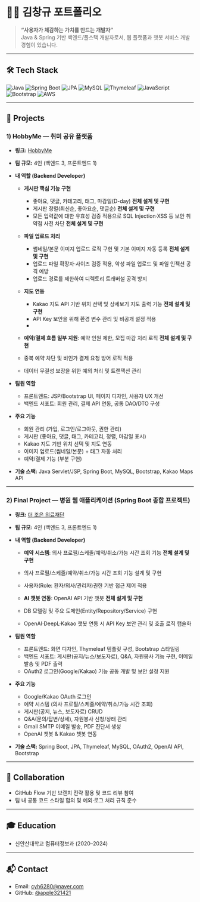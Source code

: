 # 👨‍💻 김창규 포트폴리오

> **“사용자가 체감하는 가치를 만드는 개발자”**  
> Java & Spring 기반 백엔드/풀스택 개발자로서, 웹 플랫폼과 챗봇 서비스 개발 경험이 있습니다.

---

## 🛠 Tech Stack
![Java](https://img.shields.io/badge/Java-17+-orange)
![Spring Boot](https://img.shields.io/badge/Spring%20Boot-3.x-brightgreen)
![JPA](https://img.shields.io/badge/JPA-Hibernate-blue)
![MySQL](https://img.shields.io/badge/MySQL-8.0-blue)
![Thymeleaf](https://img.shields.io/badge/Thymeleaf--informational)
![JavaScript](https://img.shields.io/badge/JavaScript-ES6-yellow)
![Bootstrap](https://img.shields.io/badge/Bootstrap-5-purple)
![AWS](https://img.shields.io/badge/AWS-EC2%20%7C%20RDS%20%7C%20S3-black)

---

## 📌 Projects

### 1) HobbyMe — 취미 공유 플랫폼
- **링크:** [HobbyMe](https://github.com/apple231421/hobbyMe)  

- **팀 규모:** 4인 (백엔드 3, 프론트엔드 1)  
- **내 역할 (Backend Developer)**
  - **게시판 핵심 기능 구현**  
    - 좋아요, 댓글, 카테고리, 태그, 마감일(D-day) **전체 설계 및 구현**
    - 게시판 정렬(최신순, 좋아요순, 댓글순) **전체 설계 및 구현**
    - 모든 입력값에 대한 유효성 검증 적용으로 SQL Injection·XSS 등 보안 취약점 사전 차단 **전체 설계 및 구현**
      
  - **파일 업로드 처리**  
    - 썸네일/본문 이미지 업로드 로직 구현 및 기본 이미지 자동 등록 **전체 설계 및 구현** 
    - 업로드 파일 확장자·사이즈 검증 적용, 악성 파일 업로드 및 파일 인젝션 공격 예방
    - 업로드 경로를 제한하여 디렉토리 트래버설 공격 방지 

  - **지도 연동**  
    - Kakao 지도 API 기반 위치 선택 및 상세보기 지도 출력 기능 **전체 설계 및 구현**
    - API Key 보안을 위해 환경 변수 관리 및 비공개 설정 적용
    - 
  - **예약/결제 흐름 일부 지원**: 예약 인원 제한, 모집 마감 처리 로직 **전체 설계 및 구현**
  - 중복 예약 차단 및 비인가 결제 요청 방어 로직 적용
  - 데이터 무결성 보장을 위한 예외 처리 및 트랜잭션 관리

- **팀원 역할**
  - 프론트엔드: JSP/Bootstrap UI, 페이지 디자인, 사용자 UX 개선  
  - 백엔드 서포트: 회원 관리, 결제 API 연동, 공통 DAO/DTO 구성  

- **주요 기능**
  - 회원 관리 (가입, 로그인/로그아웃, 권한 관리)  
  - 게시판 (좋아요, 댓글, 태그, 카테고리, 정렬, 마감일 표시)  
  - Kakao 지도 기반 위치 선택 및 지도 연동  
  - 이미지 업로드(썸네일/본문) + 태그 자동 처리  
  - 예약/결제 기능 (부분 구현)

- **기술 스택:** Java Servlet/JSP, Spring Boot, MySQL, Bootstrap, Kakao Maps API

---

### 2) Final Project — 병원 웹 애플리케이션 (Spring Boot 종합 프로젝트)
- **링크:** [더 조은 의료재단](https://github.com/apple231421/final-project)  

- **팀 규모:** 4인 (백엔드 3, 프론트엔드 1)  
- **내 역할 (Backend Developer)**
  - **예약 시스템**: 의사 프로필/스케줄/예약/취소/가능 시간 조회 기능 **전체 설계 및 구현**
  - 의사 프로필/스케줄/예약/취소/가능 시간 조회 기능 설계 및 구현
  - 사용자(Role: 환자/의사/관리자)권한 기반 접근 제어 적용
    
  - **AI 챗봇 연동**: OpenAI API 기반 챗봇 **전체 설계 및 구현**
  - DB 모델링 및 주요 도메인(Entity/Repository/Service) 구현
  - OpenAI·DeepL·Kakao 챗봇 연동 시 API Key 보안 관리 및 호출 로직 캡슐화

- **팀원 역할**
  - 프론트엔드: 화면 디자인, Thymeleaf 템플릿 구성, Bootstrap 스타일링
  - 백엔드 서포트: 게시판(공지/뉴스/보도자료), Q&A, 자원봉사 기능 구현, 이메일 발송 및 PDF 출력
  - OAuth2 로그인(Google/Kakao) 기능 공동 개발 및 보안 설정 지원

- **주요 기능**
  - Google/Kakao OAuth 로그인
  - 예약 시스템 (의사 프로필/스케줄/예약/취소/가능 시간 조회)
  - 게시판(공지, 뉴스, 보도자료) CRUD 
  - Q&A(문의/답변/상세), 자원봉사 신청/상태 관리
  - Gmail SMTP 이메일 발송, PDF 진단서 생성
  - OpenAI 챗봇 & Kakao 챗봇 연동

- **기술 스택:** Spring Boot, JPA, Thymeleaf, MySQL, OAuth2, OpenAI API, Bootstrap

---

## 🤝 Collaboration
- GitHub Flow 기반 브랜치 전략 활용 및 코드 리뷰 참여
- 팀 내 공통 코드 스타일 합의 및 예외·로그 처리 규칙 준수

---

## 🎓 Education
- 신안산대학교 컴퓨터정보과 (2020–2024)

---

## 📬 Contact
- Email: cyh6280@naver.com  
- GitHub: [@apple321421](https://github.com/apple321421)

